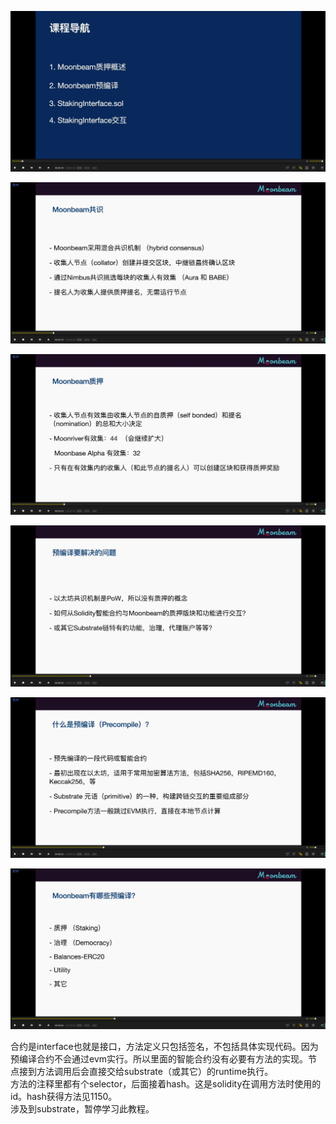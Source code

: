 ![](./img/2022-01-16-14-50-55.png)      

![](./img/2022-01-16-14-52-58.png)      

![](./img/2022-01-16-14-53-38.png)      

![](./img/2022-01-16-14-55-03.png)      

![](./img/2022-01-16-14-56-00.png)      

![](./img/2022-01-16-14-56-39.png)

合约是interface也就是接口，方法定义只包括签名，不包括具体实现代码。因为预编译合约不会通过evm实行。所以里面的智能合约没有必要有方法的实现。节点接到方法调用后会直接交给substrate（或其它）的runtime执行。        
方法的注释里都有个selector，后面接着hash。这是solidity在调用方法时使用的id。hash获得方法见1150。        
涉及到substrate，暂停学习此教程。